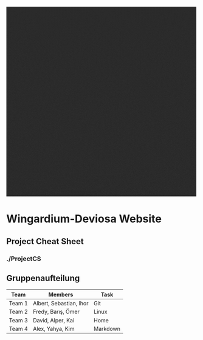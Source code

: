 ![WD animated logo](images/wdanimated.gif)

# Wingardium-Deviosa Website


## Project Cheat Sheet
### ./ProjectCS


## Gruppenaufteilung


| Team | Members | Task |
| ----- | ------ | ----- |
| Team 1 | Albert, Sebastian, Ihor | Git |
| Team 2 | Fredy, Barış, Ömer | Linux |
| Team 3 | David, Alper, Kai | Home |
| Team 4 | Alex, Yahya, Kim | Markdown |

</p>
